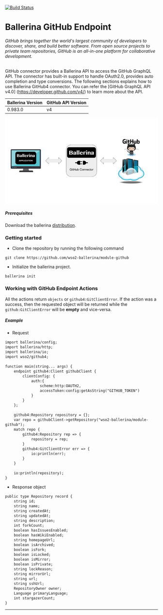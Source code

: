 [![Build Status](https://travis-ci.org/wso2-ballerina/module-github.svg?branch=master)](https://travis-ci.org/wso2-ballerina/module-github)

# Ballerina GitHub Endpoint

###### GitHub brings together the world's largest community of developers to discover, share, and build better software. From open source projects to private team repositories, GitHub is an all-in-one platform for collaborative development.

GitHub connector provides a Ballerina API to access the GitHub GraphQL API. 
The connector has built-in support to handle OAuth2.0, provides auto completion and type conversions. The following 
sections explains how to use Ballerina GitHub4 connector. You can refer the [GitHub GraphQL API v4.0]
(https://developer.github.com/v4/) to learn more about the API. 

| Ballerina Version | GitHub API Version |
|-------------------|--------------------|
| 0.983.0           | v4                 |

![Ballerina GitHub Endpoint Overview](./docs/resources/BallerinaGitHubEndpoint_Overview.jpg)

##### Prerequisites
Download the ballerina [distribution](https://ballerinalang.org/downloads/).

### Getting started

* Clone the repository by running the following command
```shell
git clone https://github.com/wso2-ballerina/module-github
```

* Initialize the ballerina project.
```shell
ballerina init
```

### Working with GitHub Endpoint Actions

All the actions return `objects` or `github4:GitClientError`. If the action was a success, then the requested object will be returned while the `github:GitClientError` will be **empty** and vice-versa.

##### Example
* Request

```ballerina
import ballerina/config;
import ballerina/http;
import ballerina/io;
import wso2/github4;

function main(string... args) {
    endpoint github4:Client githubClient {
        clientConfig: {
            auth:{
                scheme:http:OAUTH2,
                accessToken:config:getAsString("GITHUB_TOKEN")
            }
        }
    };

    github4:Repository repository = {};
    var repo = githubClient->getRepository("wso2-ballerina/module-github");
    match repo {
        github4:Repository rep => {
            repository = rep;
        }
        github4:GitClientError err => {
            io:println(err);
        }
    }

    io:println(repository);
}
```

* Response object
```ballerina
public type Repository record {
    string id;
    string name;
    string createdAt;
    string updatedAt;
    string description;
    int forkCount;
    boolean hasIssuesEnabled;
    boolean hasWikiEnabled;
    string homepageUrl;
    boolean isArchived;
    boolean isFork;
    boolean isLocked;
    boolean isMirror;
    boolean isPrivate;
    string lockReason;
    string mirrorUrl;
    string url;
    string sshUrl;
    RepositoryOwner owner;
    Language primaryLanguage;
    int stargazerCount;
}
```

***
